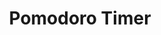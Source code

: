---
title: 'Pomodoro Timer'
intro: 'A very simple Pomodoro Timer.'
kind: 'project'
sizer: 'two-four'
color: 'purple'
bg-color: 'purple'
magic: 'explode'
categories: 'front-end'
link: 'https://mhernandes.github.io/pomodoro-timer'
---